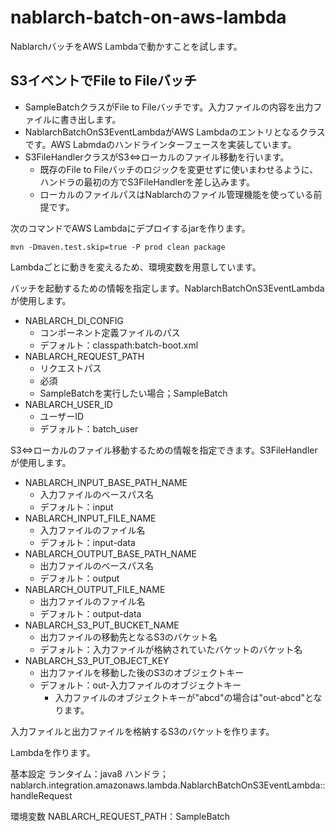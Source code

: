 # nablarch-batch-on-aws-lambda

NablarchバッチをAWS Lambdaで動かすことを試します。

## S3イベントでFile to Fileバッチ

- SampleBatchクラスがFile to Fileバッチです。入力ファイルの内容を出力ファイルに書き出します。
- NablarchBatchOnS3EventLambdaがAWS Lambdaのエントリとなるクラスです。AWS Labmdaのハンドラインターフェースを実装しています。
- S3FileHandlerクラスがS3⇔ローカルのファイル移動を行います。
  - 既存のFile to Fileバッチのロジックを変更せずに使いまわせるように、ハンドラの最初の方でS3FileHandlerを差し込みます。
  - ローカルのファイルパスはNablarchのファイル管理機能を使っている前提です。

次のコマンドでAWS Lambdaにデプロイするjarを作ります。
```
mvn -Dmaven.test.skip=true -P prod clean package
```

Lambdaごとに動きを変えるため、環境変数を用意しています。

バッチを起動するための情報を指定します。NablarchBatchOnS3EventLambdaが使用します。

- NABLARCH_DI_CONFIG
  - コンポーネント定義ファイルのパス
  - デフォルト：classpath:batch-boot.xml
- NABLARCH_REQUEST_PATH
  - リクエストパス
  - 必須
  - SampleBatchを実行したい場合；SampleBatch
- NABLARCH_USER_ID
  - ユーザーID
  - デフォルト：batch_user

S3⇔ローカルのファイル移動するための情報を指定できます。S3FileHandlerが使用します。

- NABLARCH_INPUT_BASE_PATH_NAME
  - 入力ファイルのベースパス名
  - デフォルト：input
- NABLARCH_INPUT_FILE_NAME
  - 入力ファイルのファイル名
  - デフォルト：input-data
- NABLARCH_OUTPUT_BASE_PATH_NAME
  - 出力ファイルのベースパス名
  - デフォルト：output
- NABLARCH_OUTPUT_FILE_NAME
  - 出力ファイルのファイル名
  - デフォルト：output-data
- NABLARCH_S3_PUT_BUCKET_NAME
  - 出力ファイルの移動先となるS3のバケット名
  - デフォルト：入力ファイルが格納されていたバケットのバケット名
- NABLARCH_S3_PUT_OBJECT_KEY
  - 出力ファイルを移動した後のS3のオブジェクトキー
  - デフォルト：out-入力ファイルのオブジェクトキー
    - 入力ファイルのオブジェクトキーが"abcd"の場合は"out-abcd"となります。

入力ファイルと出力ファイルを格納するS3のバケットを作ります。

Lambdaを作ります。

基本設定
ランタイム：java8
ハンドラ；nablarch.integration.amazonaws.lambda.NablarchBatchOnS3EventLambda::handleRequest

環境変数
NABLARCH_REQUEST_PATH：SampleBatch


